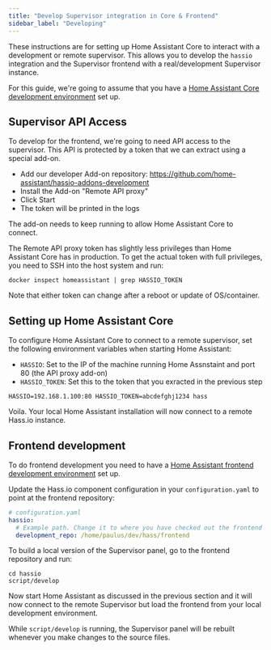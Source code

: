 ```yaml
---
title: "Develop Supervisor integration in Core & Frontend"
sidebar_label: "Developing"
---
```


These instructions are for setting up Home Assistant Core to interact with a development or remote supervisor. This allows you to develop the `hassio` integration and the Supervisor frontend with a real/development Supervisor instance.

For this guide, we're going to assume that you have a [Home Assistant Core development environment](development_environment.md) set up.

## Supervisor API Access

To develop for the frontend, we're going to need API access to the supervisor. This API is protected by a token that we can extract using a special add-on.

- Add our developer Add-on repository: <https://github.com/home-assistant/hassio-addons-development>
- Install the Add-on "Remote API proxy"
- Click Start
- The token will be printed in the logs

The add-on needs to keep running to allow Home Assistant Core to connect.

The Remote API proxy token has slightly less privileges than Home Assistant Core has in production. To get the actual token with full privileges, you need to SSH into the host system and run:

```shell
docker inspect homeassistant | grep HASSIO_TOKEN
```

Note that either token can change after a reboot or update of OS/container.

## Setting up Home Assistant Core

To configure Home Assistant Core to connect to a remote supervisor, set the following environment variables when starting Home Assistant:

- `HASSIO`: Set to the IP of the machine running Home Assnstaint and port 80 (the API proxy add-on)
- `HASSIO_TOKEN`: Set this to the token that you exracted in the previous step

```shell
HASSIO=192.168.1.100:80 HASSIO_TOKEN=abcdefghj1234 hass
```

Voila. Your local Home Assistant installation will now connect to a remote Hass.io instance.

## Frontend development

To do frontend development you need to have a [Home Assistant frontend development environment](/frontend/development.md) set up.

Update the Hass.io component configuration in your `configuration.yaml` to point at the frontend repository:

```yaml
# configuration.yaml
hassio:
  # Example path. Change it to where you have checked out the frontend repository
  development_repo: /home/paulus/dev/hass/frontend
```

To build a local version of the Supervisor panel, go to the frontend repository and run:

```shell
cd hassio
script/develop
```

Now start Home Assistant as discussed in the previous section and it will now connect to the remote Supervisor but load the frontend from your local development environment.

While `script/develop` is running, the Supervisor panel will be rebuilt whenever you make changes to the source files.

